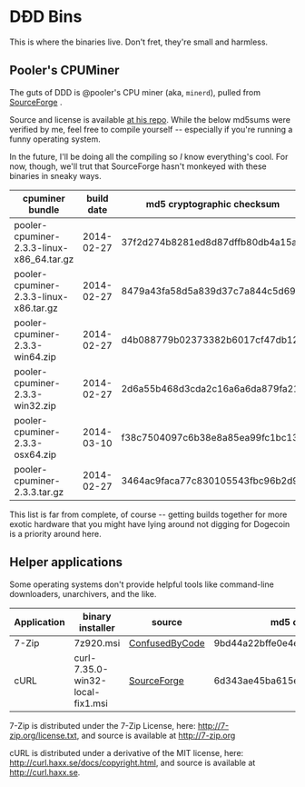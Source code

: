 # DÐD Bins

This is where the binaries live. Don't fret, they're small and harmless.

## Pooler's CPUMiner

The guts of DDD is @pooler's CPU miner (aka, `minerd`), pulled from
[SourceForge](http://sourceforge.net/projects/cpuminer/files/) .

Source and license is available [at his repo](github.com/pooler/cpuminer). While the below md5sums were verified
by me, feel free to compile yourself -- especially if you're running a
funny operating system.

In the future, I'll be doing all the compiling so *I* know everything's
cool. For now, though, we'll trut that SourceForge hasn't monkeyed with
these binaries in sneaky ways. 

cpuminer bundle                            | build date | md5 cryptographic checksum
-------------------------------------------|------------|---------------------------------- 
pooler-cpuminer-2.3.3-linux-x86_64.tar.gz  | 2014-02-27 | 37f2d274b8281ed8d87dffb80db4a15a
pooler-cpuminer-2.3.3-linux-x86.tar.gz     | 2014-02-27 | 8479a43fa58d5a839d37c7a844c5d693
pooler-cpuminer-2.3.3-win64.zip            | 2014-02-27 | d4b088779b02373382b6017cf47db121
pooler-cpuminer-2.3.3-win32.zip            | 2014-02-27 | 2d6a55b468d3cda2c16a6a6da879fa21
pooler-cpuminer-2.3.3-osx64.zip            | 2014-03-10 | f38c7504097c6b38e8a85ea99fc1bc13
pooler-cpuminer-2.3.3.tar.gz               | 2014-02-27 | 3464ac9faca77c830105543fbc96b2d9

This list is far from complete, of course -- getting builds together for
more exotic hardware that you might have lying around not digging for
Dogecoin is a priority around here.

## Helper applications

Some operating systems don't provide helpful tools like command-line downloaders, unarchivers, and the like.

Application  | binary installer                 | source                                                                    | md5 checksum                     | VirusTotal Analysis 
-------------|----------------------------------|---------------------------------------------------------------------------|----------------------------------|----------------------
7-Zip        | 7z920.msi                        | [ConfusedByCode](http://www.confusedbycode.com/curl/)                     | 9bd44a22bffe0e4e0b71b8b4cf3a80e2 | [VT Clean](https://www.virustotal.com/en/file/ddbe6836f44dda812960d07d987d703a11f4e917cbf7381022f3277c2898960a/analysis/1396187956/)
cURL         | curl-7.35.0-win32-local-fix1.msi | [SourceForge](http://sourceforge.net/projects/sevenzip/files/7-Zip/9.20/) | 6d343ae45ba615e3604a7ca812e4c274 | [VT Clean](https://www.virustotal.com/en/file/aaec926ead509bb2b3962a83a2d8d74dcbfa3de30c2dc7a10e475ff66e59d54f/analysis/1396188014/)


7-Zip is distributed under the 7-Zip License, here: http://7-zip.org/license.txt, and source is available at http://7-zip.org

cURL is distributed under a derivative of the MIT license, here: http://curl.haxx.se/docs/copyright.html, and source is available at http://curl.haxx.se.

